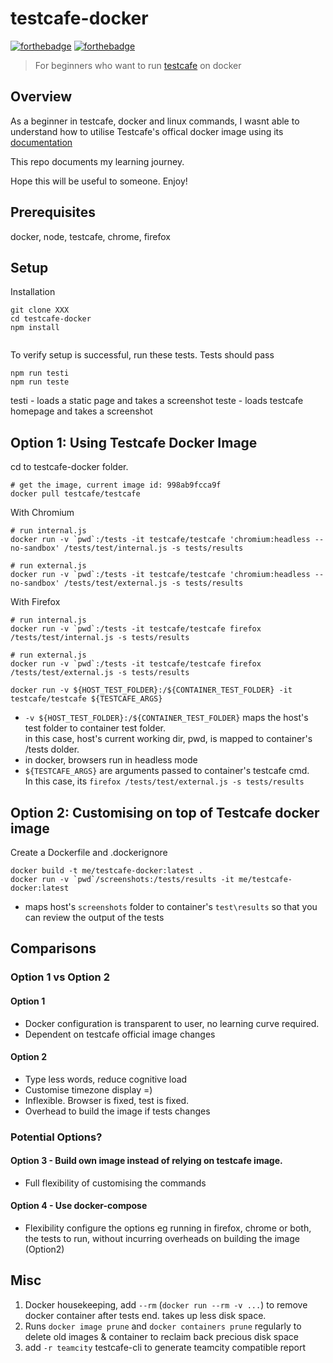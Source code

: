 # testcafe-docker

[![forthebadge](https://forthebadge.com/images/badges/powered-by-responsibility.svg)](https://github.com/sohwendy)
[![forthebadge](https://forthebadge.com/images/badges/check-it-out.svg)](https://github.com/sohwendy/testcafe-docker)

> For beginners who want to run [testcafe](https://devexpress.github.io/testcafe/) on docker

## Overview

As a beginner in testcafe, docker and linux commands, I wasnt able to understand how to utilise Testcafe's offical docker image using its [documentation](https://devexpress.github.io/testcafe/documentation/using-testcafe/using-testcafe-docker-image.html)

This repo documents my learning journey.

Hope this will be useful to someone. Enjoy!  

## Prerequisites
docker, node, testcafe, chrome, firefox

## Setup

Installation
``` setup
git clone XXX
cd testcafe-docker
npm install
 
```

To verify setup is successful, run these tests. Tests should pass

```
npm run testi
npm run teste
```

testi - loads a static page and takes a screenshot
teste - loads testcafe homepage and takes a screenshot


## Option 1: Using Testcafe Docker Image


cd to testcafe-docker folder.

```
# get the image, current image id: 998ab9fcca9f  
docker pull testcafe/testcafe
```

With Chromium
```
# run internal.js
docker run -v `pwd`:/tests -it testcafe/testcafe 'chromium:headless --no-sandbox' /tests/test/internal.js -s tests/results

# run external.js
docker run -v `pwd`:/tests -it testcafe/testcafe 'chromium:headless --no-sandbox' /tests/test/external.js -s tests/results
```

With Firefox
```
# run internal.js
docker run -v `pwd`:/tests -it testcafe/testcafe firefox /tests/test/internal.js -s tests/results

# run external.js
docker run -v `pwd`:/tests -it testcafe/testcafe firefox /tests/test/external.js -s tests/results
```

```
docker run -v ${HOST_TEST_FOLDER}:/${CONTAINER_TEST_FOLDER} -it testcafe/testcafe ${TESTCAFE_ARGS}
```

* `-v ${HOST_TEST_FOLDER}:/${CONTAINER_TEST_FOLDER}` maps the host's test folder to container test folder.  
in this case, host's current working dir, pwd, is mapped to container's /tests dolder.
* in docker, browsers run in headless mode
* `${TESTCAFE_ARGS}` are arguments passed to container's testcafe cmd.  
In this case, its `firefox /tests/test/external.js -s tests/results`

## Option 2: Customising on top of Testcafe docker image
Create a Dockerfile and .dockerignore

```
docker build -t me/testcafe-docker:latest .
docker run -v `pwd`/screenshots:/tests/results -it me/testcafe-docker:latest
```

* maps host's `screenshots` folder to container's `test\results` so that you can review the output of the tests

## Comparisons

### Option 1 vs Option 2 

#### Option 1 
- Docker configuration is transparent to user, no learning curve required.
- Dependent on testcafe official image changes 

#### Option 2
- Type less words, reduce cognitive load
- Customise timezone display =)
- Inflexible. Browser is fixed, test is fixed.
- Overhead to build the image if tests changes

### Potential Options? 

#### Option 3 - Build own image instead of relying on testcafe image.
- Full flexibility of customising the commands

#### Option 4 - Use docker-compose 
- Flexibility configure the options eg running in firefox, chrome or both, the tests to run, without incurring overheads on building the image (Option2) 


## Misc
1. Docker housekeeping, add `--rm` (`docker run --rm -v ...`) to remove docker container after tests end. takes up less disk space.
2. Runs `docker image prune` and `docker containers prune` regularly to delete old images & container to reclaim back precious disk space
3. add `-r teamcity` testcafe-cli to generate teamcity compatible report 
